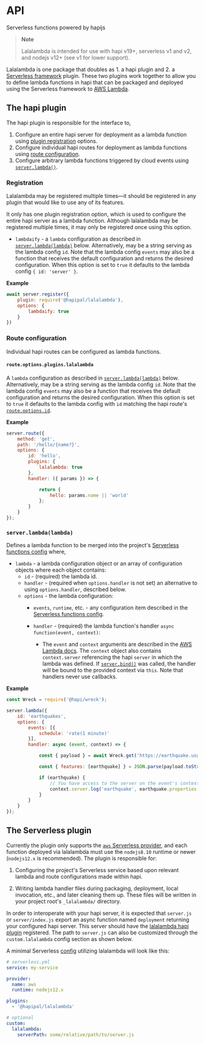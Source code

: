 # API

Serverless functions powered by hapijs

> **Note**
>
> Lalalambda is intended for use with hapi v19+, serverless v1 and v2, and nodejs v12+ (see v1 for lower support).

Lalalambda is one package that doubles as 1. a hapi plugin and 2. a [Serverless framework](https://github.com/serverless/serverless) plugin.  These two plugins work together to allow you to define lambda functions in hapi that can be packaged and deployed using the Serverless framework to [AWS Lambda](https://aws.amazon.com/lambda/).

## The hapi plugin
The hapi plugin is responsible for the interface to,

1. Configure an entire hapi server for deployment as a lambda function using [plugin registration](#registration) options.
2. Configure individual hapi routes for deployment as lambda functions using [route configuration](#route-configuration).
3. Configure arbitrary lambda functions triggered by cloud events using [`server.lambda()`](#serverlambdalambda).


### Registration
Lalalambda may be registered multiple times—it should be registered in any plugin that would like to use any of its features.

It only has one plugin registration option, which is used to configure the entire hapi server as a lambda function.  Although lalalambda may be registered multiple times, it may only be registered once using this option.

 - `lambdaify` - a `lambda` configuration as described in [`server.lambda(lambda)`](#serverlambdalambda) below.  Alternatively, may be a string serving as the lambda config `id`.  Note that the lambda config `events` may also be a function that receives the default configuration and returns the desired configuration.  When this option is set to `true` it defaults to the lambda config `{ id: 'server' }`.

**Example**
```js
await server.register({
    plugin: require('@hapipal/lalalambda'),
    options: {
        lambdaify: true
    }
})
```

### Route configuration
Individual hapi routes can be configured as lambda functions.

#### `route.options.plugins.lalalambda`
A `lambda` configuration as described in [`server.lambda(lambda)`](#serverlambdalambda) below.  Alternatively, may be a string serving as the lambda config `id`.  Note that the lambda config `events` may also be a function that receives the default configuration and returns the desired configuration.  When this option is set to `true` it defaults to the lambda config with `id` matching the hapi route's [`route.options.id`](https://github.com/hapijs/hapi/blob/master/API.md#route.options.id).

**Example**
```js
server.route({
    method: 'get',
    path: '/hello/{name?}',
    options: {
        id: 'hello',
        plugins: {
            lalalambda: true
        },
        handler: ({ params }) => {

            return {
                hello: params.name || 'world'
            };
        }
    }
});
```

### `server.lambda(lambda)`
Defines a lambda function to be merged into the project's [Serverless functions config](https://serverless.com/framework/docs/providers/aws/guide/functions/) where,

 - `lambda` - a lambda configuration object or an array of configuration objects where each object contains:
   - `id` - (required) the lambda id.
   - `handler` - (required when `options.handler` is not set) an alternative to using `options.handler`, described below.
   - `options` - the lambda configuration:
     - `events`, `runtime`, etc. - any configuration item described in the [Serverless functions config](https://serverless.com/framework/docs/providers/aws/guide/functions/).
     - `handler` - (required) the lambda function's handler `async function(event, context)`:

       - The `event` and `context` arguments are described in the [AWS Lambda docs](https://docs.aws.amazon.com/lambda/latest/dg/nodejs-prog-model-handler.html).  The `context` object also contains `context.server` referencing the hapi `server` in which the lambda was defined.  If [`server.bind()`](https://github.com/hapijs/hapi/blob/master/API.md#server.bind()) was called, the handler will be bound to the provided context via `this`.  Note that handlers never use callbacks.

**Example**
```js
const Wreck = require('@hapi/wreck');

server.lambda({
    id: 'earthquakes',
    options: {
        events: [{
            schedule: 'rate(1 minute)'
        }],
        handler: async (event, context) => {

            const { payload } = await Wreck.get('https://earthquake.usgs.gov/earthquakes/feed/v1.0/summary/all_hour.geojson');

            const { features: [earthquake] } = JSON.parse(payload.toString());

            if (earthquake) {
                // You have access to the server on the event's context
                context.server.log('earthquake', earthquake.properties.title);
            }
        }
    }
});
```

## The Serverless plugin
Currently the plugin only supports the [`aws` Serverless provider](https://serverless.com/framework/docs/providers/aws/), and each function deployed via lalalambda must use the `nodejs8.10` runtime or newer (`nodejs12.x` is recommended).  The plugin is responsible for:

1. Configuring the project's Serverless service based upon relevant lambda and route configurations made within hapi.

2. Writing lambda handler files during packaging, deployment, local invocation, etc., and later cleaning them up.  These files will be written in your project root's `_lalalambda/` directory.

In order to interoperate with your hapi server, it is expected that `server.js` or `server/index.js` export an async function named `deployment` returning your configured hapi server.  This server should have the [lalalambda hapi plugin](#the-hapi-plugin) registered.  The path to `server.js` can also be customized through the `custom.lalalambda` config section as shown below.

A minimal Serverless [config](https://serverless.com/framework/docs/providers/aws/guide/serverless.yml/) utilizing lalalambda will look like this:

```yaml
# serverless.yml
service: my-service

provider:
  name: aws
  runtime: nodejs12.x

plugins:
  - '@hapipal/lalalambda'

# optional
custom:
  lalalambda:
    serverPath: some/relative/path/to/server.js
```
